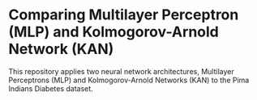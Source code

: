 # Comparing Multilayer Perceptron (MLP) and Kolmogorov-Arnold Network (KAN)
 This repository applies two neural network architectures, Multilayer Perceptrons (MLP) and Kolmogorov-Arnold Networks (KAN) to the Pima Indians Diabetes dataset. 

